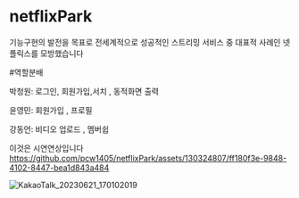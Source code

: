 # netflixPark

기능구현의 발전을 목표로 전세계적으로 성공적인 스트리밍 서비스 중 대표적 사례인 넷플릭스를 모방했습니다

#역할분배

박청원: 로그인, 회원가입,서치 , 동적화면 출력 

윤영민: 회원가입 , 프로필

강동언: 비디오 업로드 , 멤버쉽 

이것은 시연연상입니다
https://github.com/pcw1405/netflixPark/assets/130324807/ff180f3e-9848-4102-8447-bea1d843a484





![KakaoTalk_20230621_170102019](https://github.com/pcw1405/netflixPark/assets/130324807/ccc4cdd7-39f1-4421-a2c5-d5112c0c5c6e)
